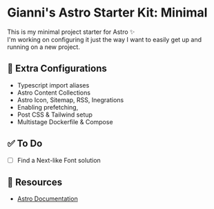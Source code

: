 # Gianni's Astro Starter Kit: Minimal

This is my minimal project starter for Astro ✨  
I'm working on configuring it just the way I want to easily get up and running on a new project.

## 🚀 Extra Configurations

- Typescript import aliases
- Astro Content Collections
- Astro Icon, Sitemap, RSS, Inegrations
- Enabling prefetching,
- Post CSS & Tailwind setup
- Multistage Dockerfile & Compose

## ✅ To Do

- [ ] Find a Next-like Font solution

## 👀 Resources

- [Astro Documentation](https://docs.astro.build)
